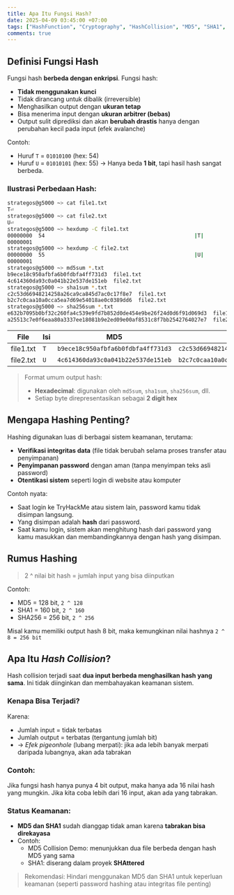 ```yaml
---
title: Apa Itu Fungsi Hash?
date: 2025-04-09 03:45:00 +07:00
tags: ["HashFunction", "Cryptography", "HashCollision", "MD5", "SHA1", "Integrity", "Hashing"]
comments: true
---
```


## Definisi Fungsi Hash

Fungsi hash **berbeda dengan enkripsi**. Fungsi hash:

- **Tidak menggunakan kunci**
- Tidak dirancang untuk dibalik (irreversible)
- Menghasilkan output dengan **ukuran tetap**
- Bisa menerima input dengan **ukuran arbitrer (bebas)**
- Output sulit diprediksi dan akan **berubah drastis** hanya dengan perubahan kecil pada input (efek avalanche)

Contoh:
- Huruf `T` = `01010100` (hex: 54)
- Huruf `U` = `01010101` (hex: 55)
  → Hanya beda **1 bit**, tapi hasil hash sangat berbeda.

### Ilustrasi Perbedaan Hash:

```bash
strategos@g5000 ~> cat file1.txt
T⏎
strategos@g5000 ~> cat file2.txt
U⏎
strategos@g5000 ~> hexdump -C file1.txt
00000000  54                                                |T|
00000001
strategos@g5000 ~> hexdump -C file2.txt
00000000  55                                                |U|
00000001
strategos@g5000 ~> md5sum *.txt
b9ece18c950afbfa6b0fdbfa4ff731d3  file1.txt
4c614360da93c0a041b22e537de151eb  file2.txt
strategos@g5000 ~> sha1sum *.txt
c2c53d66948214258a26ca9ca845d7ac0c17f8e7  file1.txt
b2c7c0caa10a0cca5ea7d69e54018ae0c0389dd6  file2.txt
strategos@g5000 ~> sha256sum *.txt
e632b7095b0bf32c260fa4c539e9fd7b852d0de454e9be26f24d0d6f91d069d3  file1.txt
a25513c7e0f6eaa80a3337ee18081b9e2ed09e00af8531c8f7bb2542764027e7  file2.txt
```

| File | Isi | MD5 | SHA1 | SHA-256 |
|------|-----|-----|------|----------|
| file1.txt | `T` | `b9ece18c950afbfa6b0fdbfa4ff731d3` | `c2c53d66948214258a26ca9ca845d7ac0c17f8e7` | `e632b7095b0bf32c260fa4c539e9fd7b852d0de454e9be26f24d0d6f91d069d3` |
| file2.txt | `U` | `4c614360da93c0a041b22e537de151eb` | `b2c7c0caa10a0cca5ea7d69e54018ae0c0389dd6` | `a25513c7e0f6eaa80a3337ee18081b9e2ed09e00af8531c8f7bb2542764027e7` |

> Format umum output hash:
> - **Hexadecimal**: digunakan oleh `md5sum`, `sha1sum`, `sha256sum`, dll.
> - Setiap byte direpresentasikan sebagai **2 digit hex**

## Mengapa Hashing Penting?

Hashing digunakan luas di berbagai sistem keamanan, terutama:

- **Verifikasi integritas data** (file tidak berubah selama proses transfer atau penyimpanan)
- **Penyimpanan password** dengan aman (tanpa menyimpan teks asli password)
- **Otentikasi sistem** seperti login di website atau komputer

Contoh nyata:
- Saat login ke TryHackMe atau sistem lain, password kamu tidak disimpan langsung.
- Yang disimpan adalah **hash** dari password.
- Saat kamu login, sistem akan menghitung hash dari password yang kamu masukkan dan membandingkannya dengan hash yang disimpan.

## Rumus Hashing

> 2 ^ nilai bit hash = jumlah input yang bisa diinputkan

Contoh:
- MD5 = 128 bit, `2 ^ 128`
- SHA1 = 160 bit, `2 ^ 160`
- SHA256 = 256 bit, `2 ^ 256`

Misal kamu memiliki output hash 8 bit, maka kemungkinan nilai hashnya `2 ^ 8 = 256 bit`

## Apa Itu *Hash Collision*?

Hash collision terjadi saat **dua input berbeda menghasilkan hash yang sama**. Ini tidak diinginkan dan membahayakan keamanan sistem.

### Kenapa Bisa Terjadi?
Karena:
- Jumlah input = tidak terbatas
- Jumlah output = terbatas (tergantung jumlah bit)
- → *Efek pigeonhole* (lubang merpati): jika ada lebih banyak merpati daripada lubangnya, akan ada tabrakan

### Contoh:
Jika fungsi hash hanya punya 4 bit output, maka hanya ada 16 nilai hash yang mungkin. Jika kita coba lebih dari 16 input, akan ada yang tabrakan.

### Status Keamanan:
- **MD5 dan SHA1** sudah dianggap tidak aman karena **tabrakan bisa direkayasa**
- Contoh:
  - MD5 Collision Demo: menunjukkan dua file berbeda dengan hash MD5 yang sama
  - SHA1: diserang dalam proyek **SHAttered**

> Rekomendasi: Hindari menggunakan MD5 dan SHA1 untuk keperluan keamanan (seperti password hashing atau integritas file penting)
